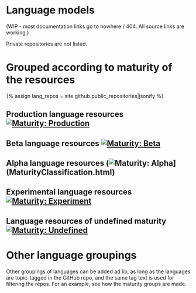 # Language models

(WIP - most documentation links go to nowhere / 404. All source links are working.)

Private repositories are not listed.

# Grouped according to maturity of the resources

{% assign lang_repos = site.github.public_repositories|jsonify %}

## Production language resources [![Maturity: Production](https://img.shields.io/badge/Maturity-Production-brightgreen.svg)](MaturityClassification.html)

<div id="prod_languges" class="twocolumn" ></div>

## Beta language resources [![Maturity: Beta](https://img.shields.io/badge/Maturity-Beta-yellow.svg)](MaturityClassification.html)

<div id="beta_languges" class="twocolumn" ></div>

## Alpha language resources (![Maturity: Alpha](https://img.shields.io/badge/Maturity-Alpha-red.svg)](MaturityClassification.html)

<div id="alpha_languges" class="twocolumn" ></div>

## Experimental language resources [![Maturity: Experiment](https://img.shields.io/badge/Maturity-Experiment-black.svg)](MaturityClassification.html)

<div id="exper_languges" class="twocolumn" ></div>

## Language resources of undefined maturity [![Maturity: Undefined](https://img.shields.io/badge/Maturity-Undefined-lightgrey.svg)](MaturityClassification.html)

<div id="undef_languges" class="twocolumn" ></div>

# Other language groupings

Other groupings of languages can be added ad lib, as long as the languages are topic-tagged in the GitHub repo, and the same tag text is used for filtering the repos. For an example, see how the maturity groups are made.

<script src="/assets/js/langtable.js"></script>
<script>
const domProdLangs = document.querySelector('#prod_languges');
domProdLangs.appendChild(addUnorderedList({{lang_repos}}, 'lang-', ['maturity-prod']))
</script>

<script>
const domBetaLangs = document.querySelector('#beta_languges');
domBetaLangs.appendChild(addUnorderedList({{lang_repos}}, 'lang-', ['maturity-beta']))
</script>

<script>
const domAlphaLangs = document.querySelector('#alpha_languges');
domAlphaLangs.appendChild(addUnorderedList({{lang_repos}}, 'lang-', ['maturity-alpha']))
</script>

<script>
const domExperLangs = document.querySelector('#exper_languges');
domExperLangs.appendChild(addUnorderedList({{lang_repos}}, 'lang-', ['maturity-exper']))
</script>

<script>
const domUndefLangs = document.querySelector('#undef_languges');
domUndefLangs.appendChild(addNegUnorderedList({{lang_repos}}, 'lang-', ['maturity-exper', 'maturity-beta', 'maturity-alpha', 'maturity-prod']))
</script>
